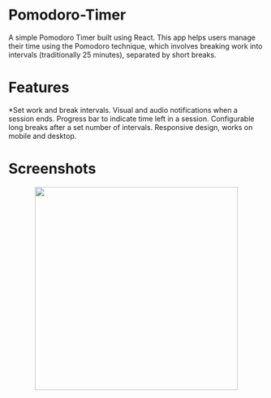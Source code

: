 # Pomodoro-Timer
A simple Pomodoro Timer built using React. This app helps users manage their time using the Pomodoro technique, which involves breaking work into intervals (traditionally 25 minutes), separated by short breaks.
<br>
<h1>Features</h1>
*Set work and break intervals.
Visual and audio notifications when a session ends.
Progress bar to indicate time left in a session.
Configurable long breaks after a set number of intervals.
Responsive design, works on mobile and desktop.
<br>
<h1>Screenshots</h1>


<div align="center">
    <img src="/screenshots/screen1.png" width="400px"</img> 
</div>
